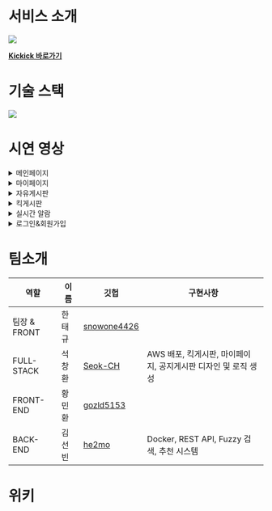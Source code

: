# 서비스 소개 

<img src="https://cdn.discordapp.com/attachments/911193271609491487/921280363886686210/kickick-001.jpg" />      

[**Kickick 바로가기**](https://kickick.net/)

# 기술 스택      
<img src="https://user-images.githubusercontent.com/81503846/146734837-feaf05b6-3355-4c4b-9a3f-9fe897a6c35f.png" />     

# 시연 영상
<details>
     <summary>메인페이지</summary>
     
     <ul></ul>
</details>  

<details>
<summary>마이페이지</summary>

<ul>   
<details><summary>홈</summary> <img src="https://cdn.discordapp.com/attachments/902186957478690831/922404695295807508/-.gif" /></details>
<details><summary>회원정보수정</summary> <img src="https://cdn.discordapp.com/attachments/902186957478690831/922404695589392404/-.gif" /></details>   
<details><summary>출석</summary> <img src="https://cdn.discordapp.com/attachments/902186957478690831/922404695966883871/-.gif" /></details>
<details><summary>좋아요 누르기</summary> <img src="https://cdn.discordapp.com/attachments/902186957478690831/922404696570880060/-.gif" /></details>
<details><summary>좋아요 삭제</summary> <img src="https://cdn.discordapp.com/attachments/902186957478690831/922404696264691732/-.gif" /></details>
<details><summary>내가 쓴 글</summary> <img src="https://cdn.discordapp.com/attachments/902186957478690831/922404696830910505/-_.gif" /></details>
<details><summary>내가 단 글</summary> <img src="https://cdn.discordapp.com/attachments/902186957478690831/922404696830910505/-_.gif" /></details>
<details><summary>내가 산 킥</summary> <img src="https://cdn.discordapp.com/attachments/902186957478690831/922404697132904478/-_.gif" /></details>
<details><summary>킥머니 로그</summary> <img src="https://cdn.discordapp.com/attachments/902186957478690831/922404697439105034/-_.gif" /></details>    
</ul>
</details>

<details>
<summary>자유게시판</summary>

<ul>
<details><summary>페이지네이션 & 최신 인기 정렬</summary> <img src="https://cdn.discordapp.com/attachments/750939495775469683/922400056122945586/f056ec6644198911.gif" /></details>
<details><summary>퍼지검색</summary> <img src="https://cdn.discordapp.com/attachments/750939495775469683/922400055233753098/ca8e37dd58fa247e.gif" /></details>   
<details><summary>글쓰기</summary> <img src="https://cdn.discordapp.com/attachments/750939495775469683/922400055439265842/dcdc8fbdac1a4e54.gif" /></details>
<details><summary>댓글 & 좋아요</summary> <img src="https://cdn.discordapp.com/attachments/750939495775469683/922400055653179412/05ad89a93ad92340.gif" /></details>
<details><summary>게시글 수정</summary> <img src="https://cdn.discordapp.com/attachments/750939495775469683/922400055896440882/737103741b6896cd.gif" /></details>
</ul>
     
</details>
<details>
     <summary>킥게시판</summary>
     <ul>
     <details><summary>킥 게시판 인피니트 스크롤</summary> <img src="https://media.discordapp.net/attachments/902186957478690831/922404694582771722/0647710c3d1eefa6.gif?width=676&height=660" /></details>   
<details><summary>킥 게시판 리스트</summary> <img src="https://cdn.discordapp.com/attachments/902186957478690831/922404889580171264/199f797f1ea1e434.gif" /></details>
<details><summary>킥 게시판 확인 모달 성공</summary> <img src="https://cdn.discordapp.com/attachments/902186957478690831/922404890565812234/8831464a131eedcc.gif" /></details>
<details><summary>킥 게시판 확인 모달 실패</summary> <img src="https://cdn.discordapp.com/attachments/902186957478690831/922404890846838845/5a512c66eb5ae639.gif" /></details>
          <details><summary>킥 게시글 상세 정보</summary> <img src="https://cdn.discordapp.com/attachments/902186957478690831/922404891190784000/b306e3965133a1e3.gif" /></details>
           <details><summary>킥 게시글 글쓰기</summary> <img src="https://cdn.discordapp.com/attachments/902186957478690831/922404889911496775/5a2c5e76900784b4.gif" /></details>
     </ul>
</details> 
<details>
     <summary>실시간 알람</summary>
     <div markdown="1"></div>
</details>
<details>
     <summary>로그인&회원가입</summary>
     <div markdown="1"></div>
</details>


# 팀소개
|역할|이름|깃헙|구현사항|
|--|--|-|-|
|팀장 & FRONT|한태규|[snowone4426](https://github.com/snowone4426)||
|FULL-STACK|석창환|[Seok-CH](https://github.com/Seok-CH)|AWS 배포, 킥게시판, 마이페이지, 공지게시판 디자인 및 로직 생성|
|FRONT-END|황민환|[gozld5153](https://github.com/gozld5153)||
|BACK-END|김선빈|[he2mo](https://github.com/he2mo)|Docker, REST API, Fuzzy 검색, 추천 시스템|

# 위키
